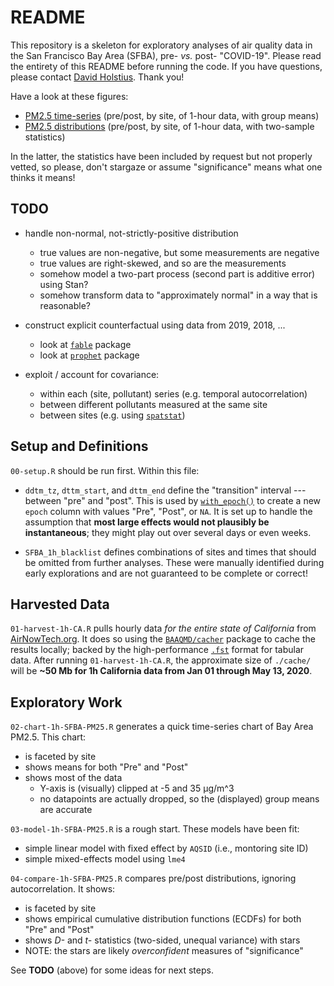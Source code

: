 # README

This repository is a skeleton for exploratory analyses of air quality data in the San Francisco Bay Area (SFBA), pre- _vs._ post- "COVID-19". Please read the entirety of this README before running the code. If you have questions, please contact <a href="mailto:dholstius@baaqmd.gov">David Holstius</a>. Thank you!

Have a look at these figures:

- [PM2.5 time-series](https://github.com/BAAQMD/SFBA-COVID-air-quality/blob/master/figures/SFBA-PM25-1h-stripchart.pdf) (pre/post, by site, of 1-hour data, with group means)
- [PM2.5 distributions](https://github.com/BAAQMD/SFBA-COVID-air-quality/blob/master/figures/SFBA-PM25-1h-ecdf-chart.pdf) (pre/post, by site, of 1-hour data, with two-sample statistics)

In the latter, the statistics have been included by request but not properly vetted, so please, don't stargaze or assume "significance" means what one thinks it means!

## TODO

- handle non-normal, not-strictly-positive distribution
    - true values are non-negative, but some measurements are negative
    - true values are right-skewed, and so are the measurements
    - somehow model a two-part process (second part is additive error) using Stan?
    - somehow transform data to "approximately normal" in a way that is reasonable?

- construct explicit counterfactual using data from 2019, 2018, ...
    - look at [`fable`](https://cran.r-project.org/web/packages/fable/index.html) package 
    - look at [`prophet`](https://cran.r-project.org/web/packages/prophet/index.html) package

- exploit / account for covariance:
    - within each (site, pollutant) series (e.g. temporal autocorrelation)
    - between different pollutants measured at the same site
    - between sites (e.g. using [`spatstat`](https://cran.r-project.org/web/packages/spatstat/index.html))
    
## Setup and Definitions

`00-setup.R` should be run first. Within this file:

- `ddtm_tz`, `dttm_start`, and `dttm_end` define the "transition" interval --- between "pre" and "post". This is used by [`with_epoch()`](https://github.com/BAAQMD/SFBA-COVID-air-quality/blob/master/code/with_epoch.R) to create a new `epoch` column with values "Pre", "Post", or `NA`. It is set up to handle the assumption that **most large effects would not plausibly be instantaneous**; they might play out over several days or even weeks. 

- `SFBA_1h_blacklist` defines combinations of sites and times that should be omitted from further analyses. These were manually identified during early explorations and are not guaranteed to be complete or correct!

## Harvested Data

`01-harvest-1h-CA.R` pulls hourly data *for the entire state of California* from [AirNowTech.org](http://airnowtech.org). It does so using the [`BAAQMD/cacher`](https://github.com/BAAQMD/cacher) package to cache the results locally; backed by the high-performance [`.fst`](http://www.fstpackage.org) format for tabular data. After running `01-harvest-1h-CA.R`, the approximate size of `./cache/` will be **~50 Mb for 1h California data from Jan 01 through May 13, 2020**.

## Exploratory Work

`02-chart-1h-SFBA-PM25.R` generates a quick time-series chart of Bay Area PM2.5. This chart:
- is faceted by site
- shows means for both "Pre" and "Post"
- shows most of the data
    - Y-axis is (visually) clipped at -5 and 35 µg/m^3
    - no datapoints are actually dropped, so the (displayed) group means are accurate

`03-model-1h-SFBA-PM25.R` is a rough start. These models have been fit:
- simple linear model with fixed effect by `AQSID` (i.e., montoring site ID)
- simple mixed-effects model using `lme4`

`04-compare-1h-SFBA-PM25.R` compares pre/post distributions, ignoring autocorrelation. It shows:
- is faceted by site
- shows empirical cumulative distribution functions (ECDFs) for both "Pre" and "Post"
- shows _D-_ and _t-_ statistics (two-sided, unequal variance) with stars
- NOTE: the stars are likely _overconfident_ measures of "significance"

See **TODO** (above) for some ideas for next steps.
